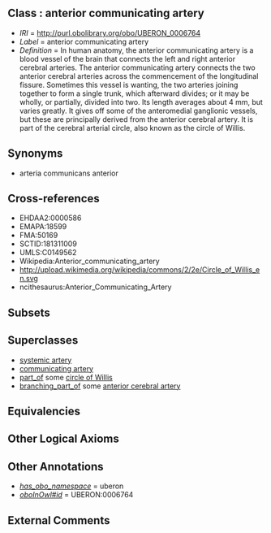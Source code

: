 
## Class : anterior communicating artery

 * *IRI* = http://purl.obolibrary.org/obo/UBERON_0006764
 * *Label* = anterior communicating artery
 * *Definition* = In human anatomy, the anterior communicating artery is a blood vessel of the brain that connects the left and right anterior cerebral arteries. The anterior communicating artery connects the two anterior cerebral arteries across the commencement of the longitudinal fissure. Sometimes this vessel is wanting, the two arteries joining together to form a single trunk, which afterward divides; or it may be wholly, or partially, divided into two. Its length averages about 4 mm, but varies greatly. It gives off some of the anteromedial ganglionic vessels, but these are principally derived from the anterior cerebral artery. It is part of the cerebral arterial circle, also known as the circle of Willis.

## Synonyms

 * arteria communicans anterior

## Cross-references

 * EHDAA2:0000586
 * EMAPA:18599
 * FMA:50169
 * SCTID:181311009
 * UMLS:C0149562
 * Wikipedia:Anterior_communicating_artery
 * http://upload.wikimedia.org/wikipedia/commons/2/2e/Circle_of_Willis_en.svg
 * ncithesaurus:Anterior_Communicating_Artery

## Subsets


## Superclasses

 * [systemic artery](../../UBERON/73/UBERON_0004573.md)
 * [communicating artery](../../UBERON/47/UBERON_0006347.md)
 * [part_of](../../BFO/50/BFO_0000050.md) some [circle of Willis](../../UBERON/09/UBERON_0003709.md)
 * [branching_part_of](../../RO/80/RO_0002380.md) some [anterior cerebral artery](../../UBERON/24/UBERON_0001624.md)

## Equivalencies


## Other Logical Axioms


## Other Annotations

 * *[has_obo_namespace](../../ce/oboInOwl#hasOBONamespace.md)* = uberon
 * *[oboInOwl#id](../../id/oboInOwl#id.md)* = UBERON:0006764

## External Comments

